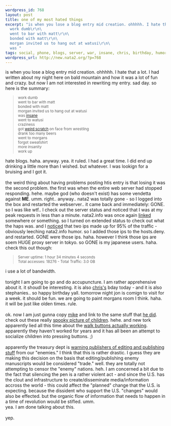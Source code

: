```yaml
--- 
wordpress_id: 768
layout: post
title: one of my most hated things
excerpt: "is when you lose a blog entry mid creation. ohhhhh. I hate that a lot. I had written about my night here on bald mountain and how it was a lot of fun and crazy. but now I am not interested in rewriting my entry.  sad day. so here is the summary:\r\n\
  work dumb\r\n\
  went to bar with matt\r\n\
  bonded with matt\r\n\
  morgan invited us to hang out at watusi\r\n\
  was "
tags: social, phone, blogs, server, war, insane, chris, birthday, humor
wordpress_url: http://new.nata2.org/?p=768
---
```

is when you lose a blog entry mid creation. ohhhhh. I hate that a lot. I had written about my night here on bald mountain and how it was a lot of fun and crazy. but now I am not interested in rewriting my entry.  sad day. so here is the summary:<blockquote><small>
work dumb<br/>
went to bar with matt<br/>
bonded with matt<br/>
morgan invited us to hang out at watusi<br/>
was <a href="http://www.nata2.info/?path=pictures%2Fmisc%2Fphone_camera%2Fphotolog&amp;img=1078377967-t610(3).jpg">insane</a><br/>
went to watusi<br/>
craziness<br/>
got <a href="http://www.nata2.info/?path=pictures%2Fmisc%2Fphone_camera%2Fphotolog&amp;img=1078422934-t610(4).jpg">weird scratch</a> on face from wrestling<br/>
drank too many beers<br/>
went to morgans<br/>
forgot sweatshirt<br/>
more insanity<br/>
work up<br/>
</small></blockquote>
hate blogs. haha. anyway. yea. it ruled. I had a great time. I did end up drinking a little more than I wished. but whatever. I was lookign for a bruising and I got it. <br/><br/> the weird thing about having problems posting htis entry is that losing it was the second problem. the first was when the entire web server had stopped responding. hehe. maybe god (who doesn't exist) has some vendetta against <b>ME</b>. umm. right..  anyway.. nata2 was totally gone - so I logged into the box and restarted the webserver.. it came back and immediately: GONE. so I was like wtf.. I check out the server status and noticed that I was at my peak requests in less than a minute. nata2.info was once again <a href="http://www.lies.com/blog/archives/001328.html">linked</a> somewhere or something. so I turned on extended status to check out what the haps was. and I <a href="http://dopeman.org/serverstatus.html">noticed</a> that two ips made up for 95% of the traffic - obviously leeching nata2.info humor. so I added those ips to the hosts.deny. and restarted. GONE were those ips. haha. however I think those ips are soem HUGE proxy server in tokyo. so GONE is my japanese users. haha. check this out though:<blockquote><small>
Server uptime: 1 hour 34 minutes 4 seconds<br/>
Total accesses: 18276 - Total Traffic: 3.0 GB<br/>
</small></blockquote>
i use a lot of bandwidth.<br/><br/>tonight I am going to go and do accupuncture. I am rather apprehensive about it. it shoudl be interesting. it is also <a href="http://chris.fm">chris's</a> bday today - and it is also stephanies.. so happy birthday yall. tomorrow night jon is comign to visit for a week. it should be fun. we are going to paint morgans room I think. haha. it will be just like olden times. rule. <br/><br/>ok.  now I am just gunna copy <a href="http://www.proxientunit.com">mike</a> and link to the same stuff that <a href="http://www.proxientunit.com/archives/000141.html">he did</a>. check out these really <a href="http://www.yossimilogallery.com/lorettaLux/">spooky picture of children</a>. hehe. and new tork apparently lied all this time about the <a href="http://www.nytimes.com/2004/02/27/nyregion/27BUTT.html?ex=1393218000&en=58284f87fcbbe64d&ei=5007&partner=TECHDIRT">walk buttons actually working</a>. apparently they haven't worked for years and it has all been an attempt to socialize children into pressing buttons. ;) <br/><br/>apparently the treasury dept is <a href="http://www.nytimes.com/2004/02/28/national/28PUBL.html">warning publishers of editing and publishing stuff</a> from our "enemies." I think that this is rather drastic. I guess they are making this decision on the basis that editing/publishing enemy manuscripts would be considered "trade." well. they are totally not attempting to censor the "enemy" nations. heh. I am concerned a bit due to the fact that silencing the pen is a rather violent act - and since the U.S. has the clout and infrastructure to create/disseminate media/information accross the world - this could affect the "planned" change that the U.S. is expecting. because the dissident who support the U.S. "changes" would also be effected. but the organic flow of information that needs to happen in a time of revolution would be stifled. umm. <br/>yea. I am done talking about this. <br/><br/>yep.
